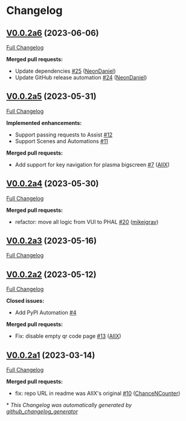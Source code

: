 # Changelog

## [V0.0.2a6](https://github.com/OpenVoiceOS/ovos-PHAL-plugin-homeassistant/tree/V0.0.2a6) (2023-06-06)

[Full Changelog](https://github.com/OpenVoiceOS/ovos-PHAL-plugin-homeassistant/compare/V0.0.2a5...V0.0.2a6)

**Merged pull requests:**

- Update dependencies [\#25](https://github.com/OpenVoiceOS/ovos-PHAL-plugin-homeassistant/pull/25) ([NeonDaniel](https://github.com/NeonDaniel))
- Update GitHub release automation [\#24](https://github.com/OpenVoiceOS/ovos-PHAL-plugin-homeassistant/pull/24) ([NeonDaniel](https://github.com/NeonDaniel))

## [V0.0.2a5](https://github.com/OpenVoiceOS/ovos-PHAL-plugin-homeassistant/tree/V0.0.2a5) (2023-05-31)

[Full Changelog](https://github.com/OpenVoiceOS/ovos-PHAL-plugin-homeassistant/compare/V0.0.2a4...V0.0.2a5)

**Implemented enhancements:**

- Support passing requests to Assist [\#12](https://github.com/OpenVoiceOS/ovos-PHAL-plugin-homeassistant/issues/12)
- Support Scenes and Automations [\#11](https://github.com/OpenVoiceOS/ovos-PHAL-plugin-homeassistant/issues/11)

**Merged pull requests:**

- Add support for key navigation for plasma bigscreen [\#7](https://github.com/OpenVoiceOS/ovos-PHAL-plugin-homeassistant/pull/7) ([AIIX](https://github.com/AIIX))

## [V0.0.2a4](https://github.com/OpenVoiceOS/ovos-PHAL-plugin-homeassistant/tree/V0.0.2a4) (2023-05-30)

[Full Changelog](https://github.com/OpenVoiceOS/ovos-PHAL-plugin-homeassistant/compare/V0.0.2a3...V0.0.2a4)

**Merged pull requests:**

- refactor: move all logic from VUI to PHAL [\#20](https://github.com/OpenVoiceOS/ovos-PHAL-plugin-homeassistant/pull/20) ([mikejgray](https://github.com/mikejgray))

## [V0.0.2a3](https://github.com/OpenVoiceOS/ovos-PHAL-plugin-homeassistant/tree/V0.0.2a3) (2023-05-16)

[Full Changelog](https://github.com/OpenVoiceOS/ovos-PHAL-plugin-homeassistant/compare/V0.0.2a2...V0.0.2a3)

## [V0.0.2a2](https://github.com/OpenVoiceOS/ovos-PHAL-plugin-homeassistant/tree/V0.0.2a2) (2023-05-12)

[Full Changelog](https://github.com/OpenVoiceOS/ovos-PHAL-plugin-homeassistant/compare/V0.0.2a1...V0.0.2a2)

**Closed issues:**

- Add PyPI Automation [\#4](https://github.com/OpenVoiceOS/ovos-PHAL-plugin-homeassistant/issues/4)

**Merged pull requests:**

- Fix: disable empty qr code page [\#13](https://github.com/OpenVoiceOS/ovos-PHAL-plugin-homeassistant/pull/13) ([AIIX](https://github.com/AIIX))

## [V0.0.2a1](https://github.com/OpenVoiceOS/ovos-PHAL-plugin-homeassistant/tree/V0.0.2a1) (2023-03-14)

[Full Changelog](https://github.com/OpenVoiceOS/ovos-PHAL-plugin-homeassistant/compare/V0.0.1...V0.0.2a1)

**Merged pull requests:**

- fix: repo URL in readme was AIIX's original [\#10](https://github.com/OpenVoiceOS/ovos-PHAL-plugin-homeassistant/pull/10) ([ChanceNCounter](https://github.com/ChanceNCounter))



\* *This Changelog was automatically generated by [github_changelog_generator](https://github.com/github-changelog-generator/github-changelog-generator)*
